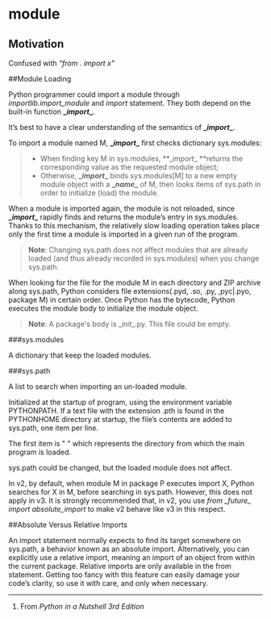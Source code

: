 # module

## Motivation

Confused with *"from . import x"*

##Module Loading

Python programmer could import a module through *importlib.import_module* and *import* statement. They both depend on the built-in function **\__import__**.

It’s best to have a clear understanding of the semantics of **\__import__**. 

To import a module named M, **\__import__** first checks dictionary sys.modules:

> - When finding key M in sys.modules, **\__import__ **returns the corresponding value as the requested module object;
> - Otherwise, **\__import__** binds sys.modules[M] to a new empty module object with a **\__name__** of M, then looks items of sys.path in order to initialize (load) the module.

When a module is imported again, the module is not reloaded, since **\__import__** rapidly finds and returns the module’s entry in sys.modules. Thanks to this mechanism, the relatively slow loading operation takes place only the first time a module is imported in a given run of the program.

>  **Note**: Changing sys.path does not affect modules that are already loaded (and thus already recorded in sys.modules) when you change sys.path.

When looking for the file for the module M in each directory and ZIP archive along sys.path, Python considers file extensions(.pyd, .so, .py, ,pyc|.pyo, package M) in certain order. Once Python has the bytecode, Python executes the module body to initialize the module object.

> **Note**: A package's body is \__init__.py. This file could be empty.

###sys.modules

A dictionary that keep the loaded modules.

###sys.path

A list to search when importing an un-loaded module.

Initialized at the startup of program, using the environment variable PYTHONPATH. If a text file with the extension .pth is found in the PYTHONHOME directory at startup, the file’s contents are added to sys.path, one item per line.

The first item is " " which represents the directory from which the main program is loaded.

sys.path could be changed, but the loaded module does not affect.

In v2, by default, when module M in package P executes import X, Python searches for X in M, before searching in sys.path. However, this does not apply in v3. It is strongly recommended that, in v2, you use *from \__future__ import absolute_import* to make v2 behave like v3 in this respect.

##Absolute Versus Relative Imports

An import statement normally expects to find its target somewhere on sys.path, a behavior known as an absolute import. Alternatively, you can explicitly use a relative import, meaning an import of an object from within the current package. Relative imports are only available in the from statement. Getting too fancy with this feature can easily damage your code’s clarity, so use it with care, and only when necessary.



***

1. From *Python in a Nutshell 3rd Edition*
